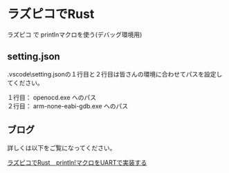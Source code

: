 # ラズピコでRust
ラズピコ で printlnマクロを使う(デバッグ環境用)

## setting.json

.vscode\setting.jsonの１行目と２行目は皆さんの環境に合わせてパスを設定してください。
  
１行目： openocd.exe へのパス  
２行目： arm-none-eabi-gdb.exe へのパス

## ブログ

詳しくは以下をご覧になってください。

[ラズピコでRust　println!マクロをUARTで実装する](https://moons.link/pico/post-1303/)

